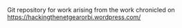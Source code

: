 Git repository for work arising from the work chronicled on https://hackingthenetgearorbi.wordpress.com/
